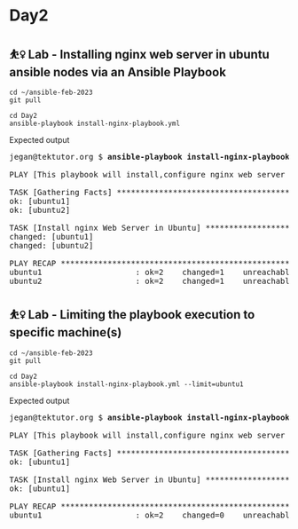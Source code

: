 # Day2

## ⛹️‍♀️ Lab - Installing nginx web server in ubuntu ansible nodes via an Ansible Playbook
```
cd ~/ansible-feb-2023
git pull

cd Day2
ansible-playbook install-nginx-playbook.yml
```

Expected output
<pre>
jegan@tektutor.org $ <b>ansible-playbook install-nginx-playbook.yml</b>

PLAY [This playbook will install,configure nginx web server and will deploy a custom web page into custom web root folder] *************

TASK [Gathering Facts] *****************************************************************************************************************
ok: [ubuntu1]
ok: [ubuntu2]

TASK [Install nginx Web Server in Ubuntu] **********************************************************************************************
changed: [ubuntu1]
changed: [ubuntu2]

PLAY RECAP *****************************************************************************************************************************
ubuntu1                    : ok=2    changed=1    unreachable=0    failed=0    skipped=0    rescued=0    ignored=0   
ubuntu2                    : ok=2    changed=1    unreachable=0    failed=0    skipped=0    rescued=0    ignored=0  
</pre>

## ⛹️‍♀️ Lab - Limiting the playbook execution to specific machine(s)
```
cd ~/ansible-feb-2023
git pull

cd Day2
ansible-playbook install-nginx-playbook.yml --limit=ubuntu1
```

Expected output
<pre>
jegan@tektutor.org $ <b>ansible-playbook install-nginx-playbook.yml --limit=ubuntu1</b>

PLAY [This playbook will install,configure nginx web server and will deploy a custom web page into custom web root folder] *************

TASK [Gathering Facts] *****************************************************************************************************************
ok: [ubuntu1]

TASK [Install nginx Web Server in Ubuntu] **********************************************************************************************
ok: [ubuntu1]

PLAY RECAP *****************************************************************************************************************************
ubuntu1                    : ok=2    changed=0    unreachable=0    failed=0    skipped=0    rescued=0    ignored=0   
</pre>
